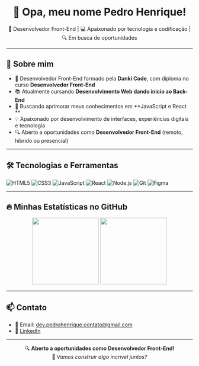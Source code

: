 <h1 align="center">👋 Opa, meu nome Pedro Henrique!</h1>

<p align="center">
  🚀 Desenvolvedor Front-End | 💻 Apaixonado por tecnologia e codificação | 🔍 Em busca de oportunidades
</p>

---

## 💼 Sobre mim
- 🎯 Desenvolvedor Front-End formado pela **Danki Code**, com diploma no curso **Desenvolvedor Front-End**
- 📚 Atualmente cursando **Desenvolvimento Web dando inicio ao Back-End**
- 🌱 Buscando aprimorar meus conhecimentos em **JavaScript e React **
- 💡 Apaixonado por desenvolvimento de interfaces, experiências digitais e tecnologia
- 🔍 Aberto a oportunidades como **Desenvolvedor Front-End** (remoto, híbrido ou presencial)

---

## 🛠️ Tecnologias e Ferramentas

![HTML5](https://img.shields.io/badge/HTML5-%23E34F26?style=flat&logo=html5&logoColor=white)
![CSS3](https://img.shields.io/badge/CSS3-%231572B6?style=flat&logo=css3&logoColor=white)
![JavaScript](https://img.shields.io/badge/JavaScript-%23F7DF1E?style=flat&logo=javascript&logoColor=black)
![React](https://img.shields.io/badge/React-%2361DAFB?style=flat&logo=react&logoColor=black)
![Node.js](https://img.shields.io/badge/Node.js-%23339933?style=flat&logo=node.js&logoColor=white)
![Git](https://img.shields.io/badge/Git-%23F05033?style=flat&logo=git&logoColor=white)
![Figma](https://img.shields.io/badge/Figma-%23F24E1E?style=flat&logo=figma&logoColor=white)

---

## 🔥 Minhas Estatísticas no GitHub

<p align="center">
  <img height="180em" src="https://github-readme-stats.vercel.app/api?username=seuusuario&show_icons=true&theme=radical"/>
  <img height="180em" src="https://github-readme-stats.vercel.app/api/top-langs/?username=seuusuario&layout=compact&theme=radical"/>
</p>

---

## 📫 Contato

- 📧 Email: [dev.pedrohenrique.contato@gmail.com](mailto:dev.pedrohenrique.contato@gmail.com)
- 💼 [LinkedIn](https://www.linkedin.com/in/pedro-henrique-39148b2a1/) 

---

<p align="center">
  🔍 <b>Aberto a oportunidades como Desenvolvedor Front-End!</b><br>
  🚀 <i>Vamos construir algo incrível juntos?</i>
</p>
